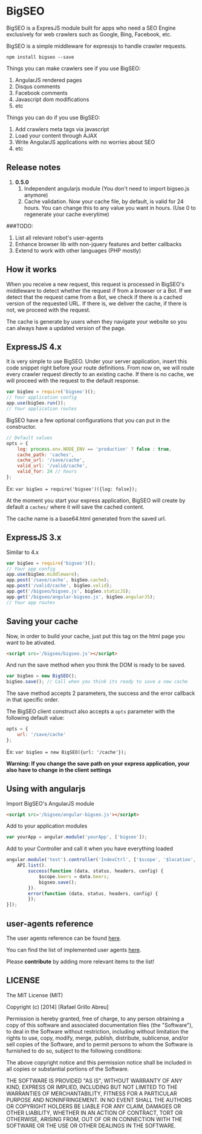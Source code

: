 # BigSEO

BigSEO is a ExpresJS module built for apps who need a SEO Engine exclusively for web crawlers such as Google, Bing, Facebook, etc.

BigSEO is a simple middleware for expressjs to handle crawler requests.

```npm install bigseo --save```

Things you can make crawlers see if you use BigSEO:

1. AngularJS rendered pages
1. Disqus comments
1. Facebook comments
1. Javascript dom modifications
1. etc

Things you can do if you use BigSEO:

1. Add crawlers meta tags via javascript
1. Load your content through AJAX
1. Write AngularJS applications with no worries about SEO
1. etc

## Release notes
1. **0.5.0**
    1. Independent angularjs module (You don't need to import bigseo.js anymore)
    1. Cache validation. Now your cache file, by default, is valid for 24 hours. You can change this to any value you want in hours. (Use 0 to regenerate your cache everytime)

###TODO:
1. List all relevant robot's user-agents
1. Enhance browser lib with non-jquery features and better callbacks
1. Extend to work with other languages (PHP mostly)

## How it works
When you receive a new request, this request is processed in BigSEO's middleware to detect whether the request if from a browser or a Bot. If we detect that the request came from a Bot, we check if there is a cached version of the requested URL. If there is, we deliver the cache, if there is not, we proceed with the request.

The cache is generate by users when they navigate your website so you can always have a updated version of the page.

## ExpressJS 4.x

It is very simple to use BigSEO. Under your server application, insert this code snippet right before your route definitions. From now on, we will route every crawler request directly to an existing cache. If there is no cache, we will proceed with the request to the default response.

```javascript
var bigSeo = require('bigseo')();
// Your application config
app.use(bigSeo.run());
// Your application routes
```

BigSEO have a few optional configurations that you can put in the constructor.

```javascript
// Default values
opts = {
    log: process.env.NODE_ENV == 'production' ? false : true,
    cache_path: 'caches',
    cache_url: '/save/cache',
    valid_url: '/valid/cache',
    valid_for: 24 // hours
};
```

Ex: ```var bigSeo = require('bigseo')({log: false});```

At the moment you start your express application, BigSEO will create by default a ```caches/``` where it will save the cached content.

The cache name is a base64.html generated from the saved url.

## ExpressJS 3.x
Similar to 4.x
```javascript
var bigSeo = require('bigseo')();
// Your app config
app.use(bigSeo.middleware);
app.post('/save/cache', bigSeo.cache);
app.post('/valid/cache', bigSeo.valid);
app.get('/bigseo/bigseo.js', bigSeo.staticJS);
app.get('/bigseo/angular-bigseo.js', bigSeo.angularJS);
// Your app routes
```

## Saving your cache

Now, in order to build your cache, just put this tag on the html page you want to be ativated.

```html
<script src='/bigseo/bigseo.js'></script>
```

And run the save method when you think the DOM is ready to be saved.
```javascript
var bigSeo = new BigSEO();
bigSeo.save(); // Call when you think its ready to save a new cache
```

The save method accepts 2 parameters, the success and the error callback in that specific order.


The BigSEO client construct also accepts a ```opts``` parameter with the following default value:
```javascript
opts = {
    url: '/save/cache'
};
```

Ex: ```var bigSeo = new BigSEO({url: '/cache'});```

**Warning: If you change the save path on your express application, your also have to change in the client settings**

## Using with angularjs

Import BigSEO's AngularJS module
```html
<script src='/bigseo/angular-bigseo.js'></script>
```

Add to your application modules
```javascript
var yourApp = angular.module('yourApp', ['bigseo']);
```

Add to your Controller and call it when you have everything loaded
```javascript
angular.module('test').controller('IndexCtrl', ['$scope', '$location', 'API', 'bigseo', function($scope, $location, API, bigseo) {
    API.list().
        success(function (data, status, headers, config) {
            $scope.beers = data.beers;
            bigseo.save();
        }).
        error(function (data, status, headers, config) {
        });
}]);

```

## user-agents reference
The user agents reference can be found [here](http://user-agent-string.info/list-of-ua/bots).

You can find the list of implemented user agents [here](https://github.com/grillorafael/bigseo/blob/master/index.js).

Please **contribute** by adding more relevant items to the list!  

## LICENSE
The MIT License (MIT)

Copyright (c) [2014] [Rafael Grillo Abreu]

Permission is hereby granted, free of charge, to any person obtaining a copy
of this software and associated documentation files (the "Software"), to deal
in the Software without restriction, including without limitation the rights
to use, copy, modify, merge, publish, distribute, sublicense, and/or sell
copies of the Software, and to permit persons to whom the Software is
furnished to do so, subject to the following conditions:

The above copyright notice and this permission notice shall be included in all
copies or substantial portions of the Software.

THE SOFTWARE IS PROVIDED "AS IS", WITHOUT WARRANTY OF ANY KIND, EXPRESS OR
IMPLIED, INCLUDING BUT NOT LIMITED TO THE WARRANTIES OF MERCHANTABILITY,
FITNESS FOR A PARTICULAR PURPOSE AND NONINFRINGEMENT. IN NO EVENT SHALL THE
AUTHORS OR COPYRIGHT HOLDERS BE LIABLE FOR ANY CLAIM, DAMAGES OR OTHER
LIABILITY, WHETHER IN AN ACTION OF CONTRACT, TORT OR OTHERWISE, ARISING FROM,
OUT OF OR IN CONNECTION WITH THE SOFTWARE OR THE USE OR OTHER DEALINGS IN THE
SOFTWARE.
